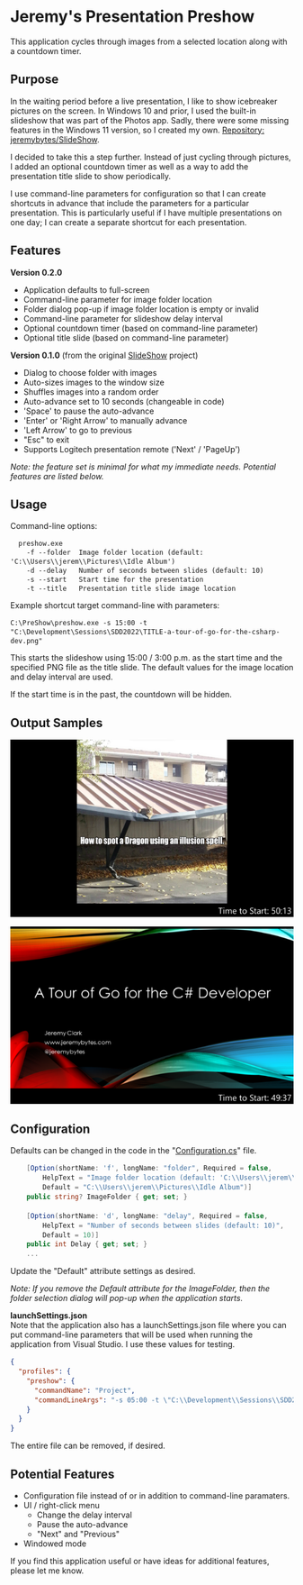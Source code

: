 # Jeremy's Presentation Preshow

This application cycles through images from a selected location along with a countdown timer.

## Purpose
In the waiting period before a live presentation, I like to show icebreaker pictures on the screen. In Windows 10 and prior, I used the built-in slideshow that was part of the Photos app. Sadly, there were some missing features in the Windows 11 version, so I created my own. [Repository: jeremybytes/SlideShow](https://github.com/jeremybytes/SlideShow).  

I decided to take this a step further. Instead of just cycling through pictures, I added an optional countdown timer as well as a way to add the presentation title slide to show periodically.

I use command-line parameters for configuration so that I can create shortcuts in advance that include the parameters for a particular presentation. This is particularly useful if I have multiple presentations on one day; I can create a separate shortcut for each presentation.

## Features
**Version 0.2.0**  
* Application defaults to full-screen
* Command-line parameter for image folder location
* Folder dialog pop-up if image folder location is empty or invalid
* Command-line parameter for slideshow delay interval
* Optional countdown timer (based on command-line parameter)
* Optional title slide (based on command-line parameter)

**Version 0.1.0** (from the original [SlideShow](https://github.com/jeremybytes/SlideShow) project)
* Dialog to choose folder with images
* Auto-sizes images to the window size
* Shuffles images into a random order
* Auto-advance set to 10 seconds (changeable in code)
* 'Space' to pause the auto-advance
* 'Enter' or 'Right Arrow' to manually advance
* 'Left Arrow' to go to previous
* "Esc" to exit
* Supports Logitech presentation remote ('Next' / 'PageUp')

*Note: the feature set is minimal for what my immediate needs. Potential features are listed below.*

## Usage
Command-line options:

```
  preshow.exe
    -f --folder  Image folder location (default: 'C:\\Users\\jerem\\Pictures\\Idle Album')  
    -d --delay   Number of seconds between slides (default: 10)
    -s --start   Start time for the presentation
    -t --title   Presentation title slide image location
```

Example shortcut target command-line with parameters:

```
C:\PreShow\preshow.exe -s 15:00 -t "C:\Development\Sessions\SDD2022\TITLE-a-tour-of-go-for-the-csharp-dev.png"
```

This starts the slideshow using 15:00 / 3:00 p.m. as the start time and the specified PNG file as the title slide. The default values for the image location and delay interval are used.

If the start time is in the past, the countdown will be hidden.

## Output Samples
![Sample Image with Countdown](/Images/preshow-sample1.png)

![Sample Title Slide with Countdown](/Images/preshow-sample2.png)

## Configuration
Defaults can be changed in the code in the "[Configuration.cs](https://github.com/jeremybytes/presentation-preshow/blob/main/Configuration.cs)" file.

```c#
    [Option(shortName: 'f', longName: "folder", Required = false, 
        HelpText = "Image folder location (default: 'C:\\Users\\jerem\\Pictures\\Idle Album')", 
        Default = "C:\\Users\\jerem\\Pictures\\Idle Album")]
    public string? ImageFolder { get; set; }

    [Option(shortName: 'd', longName: "delay", Required = false, 
        HelpText = "Number of seconds between slides (default: 10)", 
        Default = 10)]
    public int Delay { get; set; }
    ...
```
Update the "Default" attribute settings as desired.

*Note: If you remove the Default attribute for the ImageFolder, then the folder selection dialog will pop-up when the application starts.*

**launchSettings.json**  
Note that the application also has a launchSettings.json file where you can put command-line parameters that will be used when running the application from Visual Studio. I use these values for testing.

```json
{
  "profiles": {
    "preshow": {
      "commandName": "Project",
      "commandLineArgs": "-s 05:00 -t \"C:\\Development\\Sessions\\SDD2022\\TITLE-a-tour-of-go-for-the-csharp-dev.png\""
    }
  }
}
```

 The entire file can be removed, if desired.

## Potential Features

* Configuration file instead of or in addition to command-line paramaters.
* UI / right-click menu
  * Change the delay interval
  * Pause the auto-advance
  * "Next" and "Previous"
* Windowed mode

If you find this application useful or have ideas for additional features, please let me know.
